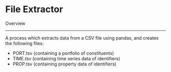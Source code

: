 # File Extractor

Overview

---

A process which extracts data from a CSV file using pandas, and creates the following files:
* PORT.tsv (containing a portfolio of constituents)
* TIME.tsv (containing time series data of identifiers)
* PROP.tsv (containing property data of identifiers)
